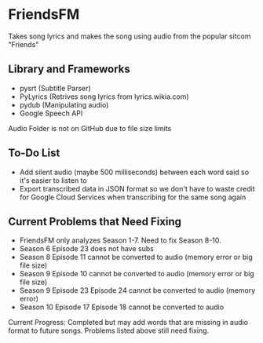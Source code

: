 # FriendsFM
Takes song lyrics and makes the song using audio from the popular sitcom "Friends"

## Library and Frameworks
- pysrt (Subtitle Parser)
- PyLyrics (Retrives song lyrics from lyrics.wikia.com)
- pydub (Manipulating audio)
- Google Speech API

Audio Folder is not on GitHub due to file size limits

## To-Do List
- Add silent audio (maybe 500 milliseconds) between each word said so it's easier to listen to
- Export transcribed data in JSON format so we don't have to waste credit for Google Cloud Services when transcribing for the same song again

## Current Problems that Need Fixing
- FriendsFM only analyzes Season 1-7. Need to fix Season 8-10.
- Season 6 Episode 23 does not have subs
- Season 8 Episode 11 cannot be converted to audio (memory error or big file size)
- Season 9 Episode 10 cannot be converted to audio (memory error or big file size)
- Season 9 Episode 23 Episode 24 cannot be converted to audio (memory error)
- Season 10 Episode 17 Episode 18 cannot be converted to audio

Current Progress: Completed but may add words that are missing in audio format to future songs. Problems listed above still need fixing.
